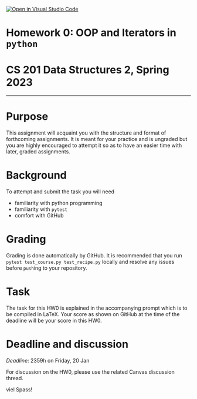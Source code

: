 [![Open in Visual Studio Code](https://classroom.github.com/assets/open-in-vscode-c66648af7eb3fe8bc4f294546bfd86ef473780cde1dea487d3c4ff354943c9ae.svg)](https://classroom.github.com/online_ide?assignment_repo_id=9699596&assignment_repo_type=AssignmentRepo)
# Homework 0: OOP and Iterators in `python`
# CS 201 Data Structures 2, Spring 2023
***

# Purpose

This assignment will acquaint you with the structure and format of forthcoming assignments. It is meant for your practice and is ungraded but you are highly encouraged to attempt it so as to have an easier time with later, graded assignments.

# Background

To attempt and submit the task you will need
- familiarity with python programming
- familiarity with `pytest`
- comfort with GitHub

# Grading

Grading is done automatically by GitHub. It is recommended that you run `pytest test_course.py test_recipe.py` locally and resolve any issues before `push`ing to your repository.

# Task

The task for this HW0 is explained in the accompanying prompt which is to be compiled in LaTeX. Your score as shown on GitHub at the time of the deadline will be your score in this HW0.

# Deadline and discussion

_Deadline_: 2359h on Friday, 20 Jan

For discussion on the HW0, please use the related Canvas discussion thread.

viel Spass!
